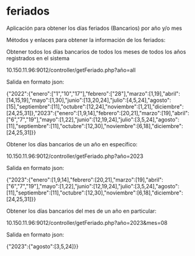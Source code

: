 # feriados
Aplicación para obtener los días feriados (Bancarios) por año y/o mes

Métodos y enlaces para obtener la información de los feriados:

Obtener todos los días bancarios de todos los meses de todos los años registrados en el sistema

10.150.11.96:9012/controller/getFeriado.php?año=all

Salida en formato json:

{"2022":{"enero":["1","10","17"],"febrero":["28"],"marzo":[1,19],"abril":[14,15,19],"mayo":[1,30],"junio":[13,20,24],"julio":[4,5,24],"agosto":[15],"septiembre":[11],"octubre":[12,24],"noviembre":[1,21],"diciembre":[24,25,31]},"2023":{"enero":[1,9,14],"febrero":[20,21],"marzo":[19],"abril":["6","7","19"],"mayo":[1,22],"junio":[12,19,24],"julio":[3,5,24],"agosto":[11],"septiembre":[11],"octubre":[12,30],"noviembre":[6,18],"diciembre":[24,25,31]}}

Obtener los días bancarios de un año en específico:

10.150.11.96:9012/controller/getFeriado.php?año=2023

Salida en formato json:

{"2023":{"enero":[1,9,14],"febrero":[20,21],"marzo":[19],"abril":["6","7","19"],"mayo":[1,22],"junio":[12,19,24],"julio":[3,5,24],"agosto":[11],"septiembre":[11],"octubre":[12,30],"noviembre":[6,18],"diciembre":[24,25,31]}}

Obtener los días bancarios del mes de un año en particular:

10.150.11.96:9012/controller/getFeriado.php?año=2023&mes=08

Salida en formato json:

{"2023":{"agosto":[3,5,24]}}



